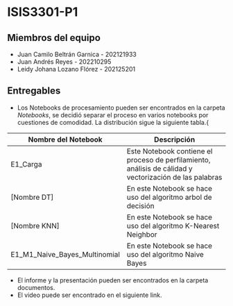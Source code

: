 # ISIS3301-P1

## Miembros del equipo

* Juan Camilo Beltrán Garnica - 202121933
* Juan Andrés Reyes - 202210295
* Leidy Johana Lozano Flórez - 202125201

## Entregables

* Los Notebooks de procesamiento pueden ser encontrados en la carpeta _Notebooks_, se decidió separar el proceso en varios notebooks por cuestiones de comodidad. La distribución sigue la siguiente tabla.{

| Nombre del Notebook | Descripción |
| --------------------|-------------|
| E1_Carga            | Este Notebook contiene  el proceso de perfilamiento, análisis de cálidad y vectorización de las palabras |
| [Nombre DT]         | En este Notebook se hace uso del algoritmo arbol de decisión |
| [Nombre KNN]        | En este Notebook se hace uso del algoritmo K-Nearest Neighbor |
| E1_M1_Naive_Bayes_Multinomial | En este Notebook se hace uso del algoritmo Naive Bayes |

* El informe y la presentación pueden ser encontrados en la carpeta documentos.
* El video puede ser encontrado en el siguiente link.
